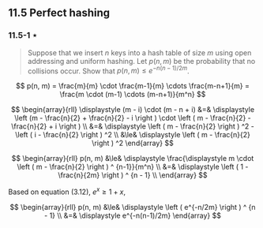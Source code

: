 ## 11.5 Perfect hashing

### 11.5-1 $\star$

> Suppose that we insert $n$ keys into a hash table of size $m$ using open addressing and uniform hashing. Let $p(n, m)$ be the probability that no collisions occur. Show that $p(n, m) \le e^{-n(n-1)/2m}$.

$$
p(n, m) = \frac{m}{m} \cdot \frac{m-1}{m} \cdots \frac{m-n+1}{m} = \frac{m \cdot (m-1) \cdots (m-n+1)}{m^n}
$$

$$
\begin{array}{rll}
\displaystyle (m - i) \cdot (m - n + i) &=&
\displaystyle \left (m - \frac{n}{2} + \frac{n}{2} - i \right ) \cdot \left ( m - \frac{n}{2} - \frac{n}{2} + i \right ) \\
&=& \displaystyle \left ( m - \frac{n}{2} \right ) ^2 - \left ( i - \frac{n}{2} \right ) ^2 \\
&\le& \displaystyle \left ( m - \frac{n}{2} \right ) ^2
\end{array}
$$

$$
\begin{array}{rll}
p(n, m) &\le&
\displaystyle \frac{\displaystyle m \cdot \left ( m - \frac{n}{2} \right ) ^ {n-1}}{m^n} \\
&=& \displaystyle \left ( 1 - \frac{n}{2m} \right ) ^ {n - 1} \\
\end{array}
$$

Based on equation (3.12), $e^x \ge 1 + x$,

$$
\begin{array}{rll}
p(n, m) &\le&
\displaystyle \left ( e^{-n/2m} \right ) ^ {n - 1} \\
&=& \displaystyle e^{-n(n-1)/2m}
\end{array}
$$
